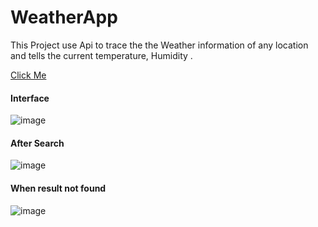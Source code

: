 # WeatherApp
This Project use Api to trace the  the Weather information of any location and tells the current temperature, Humidity .

<a href="https://aman-abesec.github.io/WeatherApp/">Click Me</a>

#### Interface 
![image](https://user-images.githubusercontent.com/92168231/193863969-e5433393-37f0-4d69-ba7a-bf20849c2615.png)

#### After Search
![image](https://user-images.githubusercontent.com/92168231/193864235-8a57c3fe-910f-4952-ae28-e67e220e082a.png)

#### When result not found
![image](https://user-images.githubusercontent.com/92168231/193864461-ec8748f9-83c7-4080-a271-8ee833620569.png)

